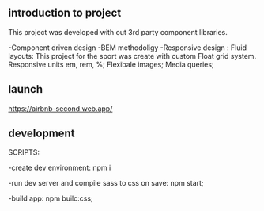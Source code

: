 <!-- <img src="https://github.com/LazyAnTT/natour-dev-app/blob/master/public/intro.JPG" style="width:700px;" /> -->

## introduction to project
This project was developed with out 3rd party component libraries. 

-Component driven design
-BEM methodoligy
-Responsive design :
  Fluid layouts: This project for the sport was create with custom Float grid system. 
  Responsive units em, rem, %;
  Flexibale images;
  Media queries;
 

## launch
https://airbnb-second.web.app/


## development

SCRIPTS:

-create dev environment:
npm i

-run dev server and compile sass to css on save:
npm start;


-build app: 
npm builc:css;


